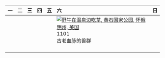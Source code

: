| 一   | 二   | 三   | 四   | 五   | 六                                                                                                                                                                                                    | 日   |
|:----|:----|:----|:----|:----|:-----------------------------------------------------------------------------------------------------------------------------------------------------------------------------------------------------|:----|
|     |     |     |     |     | [![](https://www.bing.com/th?id=OHR.BisonSprings_ZH-CN4419733534_320x240.jpg "野牛在温泉边吃草,  黄石国家公园, 怀俄明州, 美国")](https://www.bing.com/th?id=OHR.BisonSprings_ZH-CN4419733534_UHD.jpg)<br>1101<br>古老血脉的兽群 |     |
|     |     |     |     |     |                                                                                                                                                                                                      |     |
|     |     |     |     |     |                                                                                                                                                                                                      |     |
|     |     |     |     |     |                                                                                                                                                                                                      |     |
|     |     |     |     |     |                                                                                                                                                                                                      |     |
